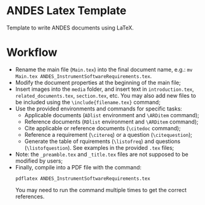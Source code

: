 # ANDES Latex Template

Template to write ANDES documents using LaTeX.

# Workflow

- Rename the main file (`Main.tex`) into the final document name, e.g.: `mv Main.tex ANDES_InstrumentSoftwareRequirements.tex`.
- Modify the document properties at the beginning of the main file;
- Insert images into the `media` folder, and insert text in `introduction.tex`, `related_documents.tex`, `section.tex`, etc.  You may also add new files to be included using the `\include{filename.tex}` command;
- Use the provided environments and commands for specific tasks:
  - Applicable documents (`ADlist` environment and `\ARDitem` command);
  - Reference documents (`RDlist` environment and `\ARDitem` command);
  - Cite applicable or reference documents (`\citedoc` command);
  - Reference a requirement (`\citereq`) or a question (`\citequestion`);
  - Generate the table of rquirements (`\listofreq`) and questions (`\listofquestion`).
  See examples in the provided `.tex` files;
- Note: the `_preamble.tex` and `_title.tex` files are not supposed to be modified by users;
- Finally, compile into a PDF file with the command:
  ```
  pdflatex ANDES_InstrumentSoftwareRequirements.tex
  ```
  You may need to run the command multiple times to get the correct references.

